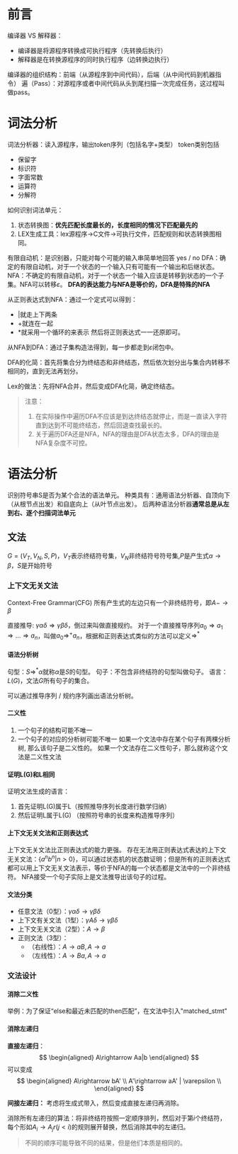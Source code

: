 # 前言
编译器 VS 解释器：
- 编译器是将源程序转换成可执行程序（先转换后执行）
- 解释器是在转换源程序的同时执行程序（边转换边执行）

编译器的组织结构：前端（从源程序到中间代码），后端（从中间代码到机器指令）
遍（Pass）：对源程序或者中间代码从头到尾扫描一次完成任务，这过程叫做pass。

# 词法分析
词法分析器：读入源程序，输出token序列（包括名字+类型）
token类别包括
- 保留字
- 标识符
- 字面常数
- 运算符
- 分解符

如何识别词法单元：
1. 状态转换图：**优先匹配长度最长的，长度相同的情况下匹配最先的**
2. LEX生成工具：lex源程序->C文件->可执行文件，匹配规则和状态转换图相同。

有限自动机：是识别器，只能对每个可能的输入串简单地回答 yes / no
DFA：确定的有限自动机，对于一个状态的一个输入只有可能有一个输出和后继状态。
NFA：不确定的有限自动机，对于一个状态一个输入应该是转移到状态的一个子集。NFA可以转移$\varepsilon$。
**DFA的表达能力与NFA是等价的，DFA是特殊的NFA**

从正则表达式到NFA：通过一个定式可以得到：
- |就走上下两条
- +就连在一起
- \*就采用一个循环的来表示
然后将正则表达式一一还原即可。

从NFA到DFA：通过子集构造法得到，每一步都走到$\varepsilon$闭包中。

DFA的化简：首先将集合分为终结态和非终结态，然后依次划分出与集合内转移不相同的，直到无法再划分。

Lex的做法：先将NFA合并，然后变成DFA化简，确定终结态。
> 注意：
> 1. 在实际操作中遍历DFA不应该是到达终结态就停止，而是一直读入字符直到达到不可能终结态，然后回退查找最长的。
> 2. 关于遍历DFA还是NFA，NFA的理由是DFA状态太多，DFA的理由是NFA复杂度不可控。

# 语法分析
识别符号串S是否为某个合法的语法单元。
种类具有：通用语法分析器、自顶向下（从根节点出发）和自底向上（从叶节点出发）。
后两种语法分析器**通常总是从左到右、逐个扫描词法单元**

## 文法
$G=(V_T,V_N,S,P)$，$V_T$表示终结符号集，$V_N$非终结符号符号集,$P$是产生式$\alpha\rightarrow \beta$，$S$是开始符号

### 上下文无关文法
Context-Free Grammar(CFG)
所有产生式的左边只有一个非终结符号，即$A-\rightarrow \beta$

直接推导: $\gamma\alpha\delta \Rightarrow \gamma\beta\delta$，倒过来叫做直接规约。
对于一个直接推导序列$a_0\Rightarrow a_1\Rightarrow\dots\Rightarrow a_n$，叫做$a_0\Rightarrow^+ a_n$，根据和正则表达式类似的方法可以定义$\Rightarrow^*$

#### 语法分析树
句型：$S\Rightarrow^* \alpha$就称$\alpha$是$S$的句型。
句子：不包含非终结符的句型叫做句子。
语言：$L(G)$，文法$G$所有句子的集合。

可以通过推导序列 / 规约序列画出语法分析树。

#### 二义性
1. 一个句子的结构可能不唯一
2. 一个句子的对应的分析树可能不唯一
如果一个文法中存在某个句子有两棵分析树, 那么该句子是二义性的。
如果一个文法存在二义性句子，那么就称这个文法是二义性文法

#### 证明L(G)和L相同
证明文法生成的语言：
1. 首先证明L(G)属于L（按照推导序列长度进行数学归纳）
2. 然后证明L属于L(G) （按照符号串的长度来构造推导序列）

#### 上下文无关文法和正则表达式
上下文无关文法比正则表达式的能力更强。
存在无法用正则表达式表达的上下文无关文法：$\{a^nb^n|n>0\}$，可以通过状态机的状态数证明；但是所有的正则表达式都可以用上下文无关文法表示，等价于NFA的每一个状态都是文法中的一个非终结符。
NFA接受一个句子实际上是文法推导出该句子的过程。
#### 文法分类
- 任意文法（0型）：$\gamma\alpha\delta \rightarrow \gamma\beta\delta$
- 上下文有关文法（1型）：$\gamma A\delta\rightarrow \gamma\beta\delta$
- 上下文无关文法（2型）：$A\rightarrow \beta$
- 正则文法（3型）：
	- （右线性）：$A\rightarrow aB, A\rightarrow a$
	- （左线性）：$A\rightarrow Ba, A\rightarrow a$

### 文法设计
#### 消除二义性
举例：为了保证“else和最近未匹配的then匹配”，在文法中引入"matched_stmt"

#### 消除左递归
**直接左递归**：
$$
\begin{aligned}
A\rightarrow Aa|b
\end{aligned}
$$
可以变成
$$
\begin{aligned}
A\rightarrow bA' \\
A'\rightarrow aA' | \varepsilon \\
\end{aligned}
$$

**间接左递归：** 考虑将生成式带入，然后变成直接左递归再消除。

消除所有左递归的算法：将非终结符按照一定顺序排列，然后对于第$i$个终结符，每个形如$A_i \rightarrow A_jr(j<i)$的规则展开替换，然后消除其中的左递归。
> 不同的顺序可能导致不同的结果，但是他们本质是相同的。